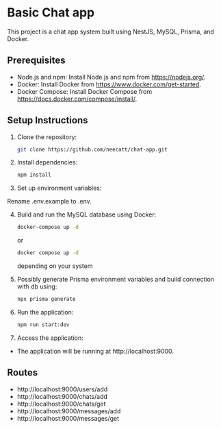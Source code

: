 # Basic Chat app

This project is a chat app system built using NestJS, MySQL, Prisma, and Docker.

## Prerequisites

- Node.js and npm: Install Node.js and npm from https://nodejs.org/.
- Docker: Install Docker from https://www.docker.com/get-started.
- Docker Compose: Install Docker Compose from https://docs.docker.com/compose/install/.

## Setup Instructions

1. Clone the repository:
   ```sh
   git clone https://github.com/neecatt/chat-app.git
   ```

2. Install dependencies:
    ```sh
   npm install
      ```
   
3. Set up environment variables:

Rename .env.example to .env.

4. Build and run the MySQL database using Docker:
   ```sh
   docker-compose up -d 
    ```
   or
   ```sh
   docker compose up -d
   ```
   depending on your system

5. Possibly generate Prisma environment variables and build connection with db using:
   ```sh
   npx prisma generate
   ```

6. Run the application:
   ```sh
   npm run start:dev
   ```

7. Access the application:

* The application will be running at http://localhost:9000.


## Routes
* http://localhost:9000/users/add
* http://localhost:9000/chats/add
* http://localhost:9000/chats/get
* http://localhost:9000/messages/add
* http://localhost:9000/messages/get


